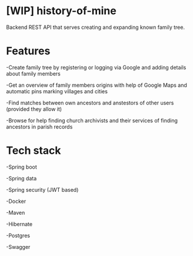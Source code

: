 # [WIP] history-of-mine

Backend REST API that serves creating and expanding known family tree. 

# Features

-Create family tree by registering or logging via Google and adding details about family members

-Get an overview of family members origins with help of Google Maps and automatic pins marking villages and cities

-Find matches between own ancestors and anstestors of other users (provided they allow it)

-Browse for help finding church archivists and their services of finding ancestors in parish records 


# Tech stack

-Spring boot

-Spring data

-Spring security (JWT based)

-Docker

-Maven

-Hibernate

-Postgres

-Swagger
